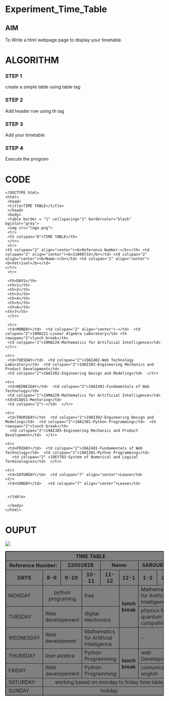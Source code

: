# Experiment_Time_Table

## AIM
To Write a html webpage page to display your timetable.

# ALGORITHM
### STEP 1
create a simple table using table tag
### STEP 2
Add header row using th tag
### STEP 3
Add your timetable
### STEP 4
Execute the program

# CODE
```
<!DOCTYPE html> 
<html> 
 <head> 
 <title>TIME TABLE</title> 
 </head> 
 <body> 
 <table border = "1" cellspacing="1" bordercolor="black"  bgcolor="grey"> 
 <img src="logo.png">
 <tr> 
 <th colspan="8">TIME TABLE</th> 
 </tr> 
 <tr>
<th colspan="2" align="center"><b>Reference Number:</b></th> <td colspan="2" align="center"><b>21000733</b></td> <td colspan="2" align="center"><b>Name:</b></td> <td colspan="2" align="center"><b>Vetrivel</b></td>
</tr>
 <tr> 

 <th>DAYS</th> 
 <th>1</th> 
 <th>2</th> 
 <th>3</th> 
 <th>4</th>  
 <th>5</th> 
 <th>6</th>
<th>7</th> 
 </tr> 
  
 <tr> 
 <td>MONDAY</td>  <td colspan="2" align="center">-</td>  <td colspan="2">19MA221-Linear Algebra Laboratory</td> <th rowspan="2">lunch break</th> 
 <td colspan="2">19MA220-Mathematics for Artificial Intelligence</td>  </tr>

<tr>
 <td>TUESDAY</td>  <td colspan="2">19AI402-Web Technology Laboratory</td>  <td colspan="2">19AI303-Engineering Mechanics and Product Development</td> 
 <td colspan="2">19AI302-Engineering Design and Modeling</td>  </tr>

<tr>
 <td>WEDNESDAY</td>  <td colspan="2">19AI401-Fundamentals of Web Technology</td>   
 <td colspan="2">19MA220-Mathematics for Artificial Intelligence</td><td>ECA051-Mentoring</td>   
 <td colspan="2">-</td>  </tr>

<tr>
 <td>THURSDAY</td>  <td colspan="2">19AI302-Engineering Design and Modeling</td>  <td colspan="2">19AI301-Python Programming</td>  <th rowspan="2">lunch break</th>
  <td colspan="2">19AI303-Engineering Mechanics and Product Development</td>  </tr>

<tr>
 <td>FRIDAY</td>  <td colspan="2">19AI401-Fundamentals of Web Technology</td>  <td colspan="2">19AI301-Python Programming</td> 
   <td colspan="2" >19EY703-System of Numerical and Logical Terminologies</td>  </tr>

<tr>
 <td>SATURDAY</td>  <td colspan="7" align="center">Leave</td>  
<tr>
 <td>SUNDAY</td>   <td colspan="7" align="center">Leave</td>

  
 </table> 
  
 </body> 
</html>

```

# OUPUT


<!DOCTYPE html> 
<html> 
 <head> 
 <title>TIME TABLE</title> 
 </head> 
 <body> 
 <table border = "1" cellspacing="1" bordercolor="black"  bgcolor="grey"> 
 <img src="logo.png">
 <tr> 
 <th colspan="8">TIME TABLE</th> 
 </tr> 
 <tr>
<th colspan="2" align="center"><b>Reference Number:</b></th> <td colspan="2" align="center"><b>22002828</b></td> <td colspan="2" align="center"><b>Name:</b></td> <td colspan="2" align="center"><b>SARGURU K</b></td>
</tr>
 <tr> 

 <th>DAYS</th> 
 <th>8-9</th> 
 <th>9-10</th> 
 <th>10-11</th> 
 <th>11-12</th>  
 <th>12-1</th> 
 <th>1-2</th>
<th>2-3</th> 
 </tr> 
  
 <tr> 
 <td>MONDAY</td>  <td colspan="2" align="center">python programing</td> <td colspan="2">free</td> <th rowspan="2">lunch break</th> 
 <td colspan="2">Mathematics for Artificial Intelligence</td>  </tr>

<tr>
 <td>TUESDAY</td>  <td colspan="2">Web developement </td>  <td colspan="2">digital electronics</td> 
 <td colspan="2">physics for quantum computing</td>  </tr>

<tr>
 <td>WEDNESDAY</td>  <td colspan="2">Web development</td>   
 <td colspan="2">Mathematics for Artificial Intelligence</td><td></td>   
 <td colspan="2">-</td>  </tr>

<tr>
 <td>THURSDAY</td>  <td colspan="2">liner alzebra</td>  <td colspan="2">Python Programming</td>  <th rowspan="2">lunch break</th>
  <td colspan="2">web Development</td>  </tr>

<tr>
 <td>FRIDAY</td>  <td colspan="2">Web developement</td>  <td colspan="2">Python Programming</td> 
   <td colspan="2" >comunicative english</td>  </tr>

<tr>
 <td>SATURDAY</td>  <td colspan="7" align="center">working based on monday to friday time table</td>  
<tr>
 <td>SUNDAY</td>   <td colspan="7" align="center">holiday</td>

  
 </table> 
  
 </body> 
</html>